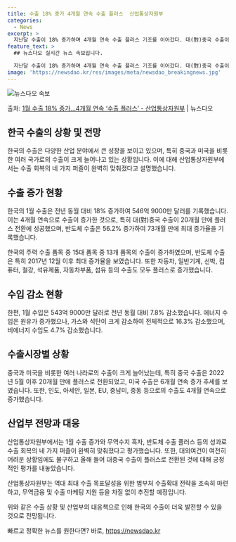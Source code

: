 ```yaml
---
title: 수출 18% 증가 4개월 연속 수출 플러스  산업통상자원부
categories:
  - News
excerpt: >
  지난달 수출이 18% 증가하며 4개월 연속 수출 플러스 기조를 이어갔다. 대(對)중국 수출이 20개월 만에 …
feature_text: >
  ## 뉴스다오 실시간 뉴스 속보입니다.

  지난달 수출이 18% 증가하며 4개월 연속 수출 플러스 기조를 이어갔다. 대(對)중국 수출이 20개월 만에 …
image: 'https://newsdao.kr/res/images/meta/newsdao_breakingnews.jpg'
---
```


![뉴스다오 속보](https://newsdao.kr/res/images/meta/newsdao_breakingnews.jpg)

<p>출처: <a href="https://newsdao.kr/3094" rel="dofollow">1월 수출 18% 증가…4개월 연속 ‘수출 플러스’ - 산업통상자원부</a> | 뉴스다오</p>

<h2>한국 수출의 상황 및 전망</h2>

한국의 수출은 다양한 산업 분야에서 큰 성장을 보이고 있으며, 특히 중국과 미국을 비롯한 여러 국가로의 수출이 크게 늘어나고 있는 상황입니다. 이에 대해 산업통상자원부에서는 수출 회복의 네 가지 퍼즐이 완벽히 맞춰졌다고 설명했습니다.

<h2>수출 증가 현황</h2>
한국의 1월 수출은 전년 동월 대비 18% 증가하여 546억 9000만 달러를 기록했습니다. 이는 4개월 연속으로 수출이 증가한 것으로, 특히 대(對)중국 수출이 20개월 만에 플러스 전환에 성공했으며, 반도체 수출은 56.2% 증가하여 73개월 만에 최대 증가율을 기록했습니다.

한국의 주력 수출 품목 중 15대 품목 중 13개 품목의 수출이 증가하였으며, 반도체 수출은 특히 2017년 12월 이후 최대 증가율을 보였습니다. 또한 자동차, 일반기계, 선박, 컴퓨터, 철강, 석유제품, 자동차부품, 섬유 등의 수출도 모두 플러스로 증가했습니다.

<h2>수입 감소 현황</h2>
한편, 1월 수입은 543억 9000만 달러로 전년 동월 대비 7.8% 감소했습니다. 에너지 수입은 원유가 증가했으나, 가스와 석탄이 크게 감소하여 전체적으로 16.3% 감소했으며, 비에너지 수입도 4.7% 감소했습니다.

<h2>수출시장별 상황</h2>
중국과 미국을 비롯한 여러 나라로의 수출이 크게 늘어났는데, 특히 중국 수출은 2022년 5월 이후 20개월 만에 플러스로 전환되었고, 미국 수출은 6개월 연속 증가 추세를 보였습니다. 또한, 인도, 아세안, 일본, EU, 중남미, 중동 등으로의 수출도 4개월 연속으로 증가했습니다.

<h2>산업부 전망과 대응</h2>
산업통상자원부에서는 1월 수출 증가와 무역수지 흑자, 반도체 수출 플러스 등의 성과로 수출 회복의 네 가지 퍼즐이 완벽히 맞춰졌다고 평가했습니다. 또한, 대외여건이 여전히 어려운 상황임에도 불구하고 올해 들어 대중국 수출이 플러스로 전환된 것에 대해 긍정적인 평가를 내놓았습니다.

산업통상자원부는 역대 최대 수출 목표달성을 위한 범부처 수출확대 전략을 조속히 마련하고, 무역금융 및 수출 마케팅 지원 등을 차질 없이 추진할 예정입니다.

위와 같은 수출 상황 및 산업부의 대응책으로 인해 한국의 수출이 더욱 발전할 수 있을 것으로 전망됩니다. 

빠르고 정확한 뉴스를 원한다면? 바로, <a href="https://newsdao.kr" rel="dofollow">https://newsdao.kr</a>


    

